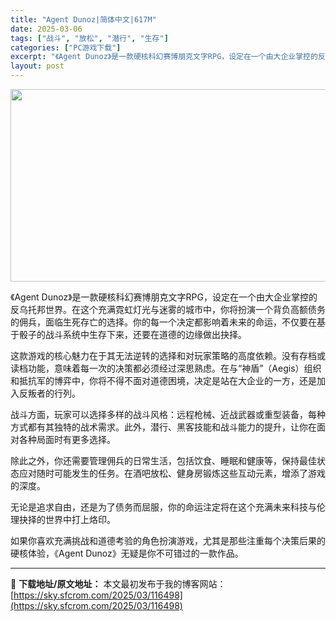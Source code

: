 ```yaml
---
title: "Agent Dunoz|简体中文|617M"
date: 2025-03-06
tags: ["战斗", "放松", "潜行", "生存"]
categories: ["PC游戏下载"]
excerpt: "《Agent Dunoz》是一款硬核科幻赛博朋克文字RPG，设定在一个由大企业掌控的反乌托邦世界。在这个充满霓虹灯光与迷雾的城市中，你将扮演一个背负高额债务的佣兵，面临生死存亡的选择。你的每一个决定都影响着未来的命运，不仅要在基于骰子的战斗系统中生存下来，还要在道德的边缘做出抉择。 这款游戏的核心魅&hellip;"
layout: post
---
```


<img class="aligncenter size-full wp-image-116499" src="https://sky.sfcrom.com/wp-content/uploads/2025/03/2025030602411765.webp" alt="" width="660" height="308" />

《Agent Dunoz》是一款硬核科幻赛博朋克文字RPG，设定在一个由大企业掌控的反乌托邦世界。在这个充满霓虹灯光与迷雾的城市中，你将扮演一个背负高额债务的佣兵，面临生死存亡的选择。你的每一个决定都影响着未来的命运，不仅要在基于骰子的战斗系统中生存下来，还要在道德的边缘做出抉择。

这款游戏的核心魅力在于其无法逆转的选择和对玩家策略的高度依赖。没有存档或读档功能，意味着每一次的决策都必须经过深思熟虑。在与“神盾”（Aegis）组织和抵抗军的博弈中，你将不得不面对道德困境，决定是站在大企业的一方，还是加入反叛者的行列。

战斗方面，玩家可以选择多样的战斗风格：远程枪械、近战武器或重型装备，每种方式都有其独特的战术需求。此外，潜行、黑客技能和战斗能力的提升，让你在面对各种局面时有更多选择。

除此之外，你还需要管理佣兵的日常生活，包括饮食、睡眠和健康等，保持最佳状态应对随时可能发生的任务。在酒吧放松、健身房锻炼这些互动元素，增添了游戏的深度。

无论是追求自由，还是为了债务而屈服，你的命运注定将在这个充满未来科技与伦理抉择的世界中打上烙印。

如果你喜欢充满挑战和道德考验的角色扮演游戏，尤其是那些注重每个决策后果的硬核体验，《Agent Dunoz》无疑是你不可错过的一款作品。

---
📖 **下载地址/原文地址：** 本文最初发布于我的博客网站：[https://sky.sfcrom.com/2025/03/116498](https://sky.sfcrom.com/2025/03/116498)
